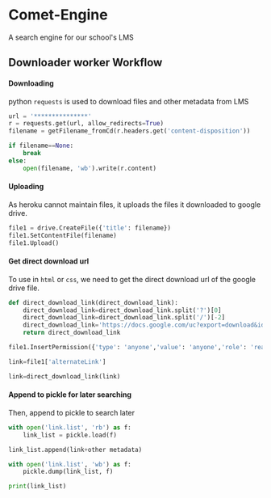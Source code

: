 # Comet-Engine
A search engine for our school's LMS  

## Downloader worker Workflow  

#### Downloading

python `requests` is used to download files and other metadata from LMS

```python
url = '***************'
r = requests.get(url, allow_redirects=True)
filename = getFilename_fromCd(r.headers.get('content-disposition'))

if filename==None:
    break
else:
    open(filename, 'wb').write(r.content)
```

#### Uploading

As heroku cannot maintain files, it uploads the files it downloaded to google drive.  

```python
file1 = drive.CreateFile({'title': filename})
file1.SetContentFile(filename)
file1.Upload()
```

#### Get direct download url  

To use in `html` or `css`, we need to get the direct download url of the google drive file.  

```python
def direct_download_link(direct_download_link):
    direct_download_link=direct_download_link.split('?')[0]
    direct_download_link=direct_download_link.split('/')[-2]
    direct_download_link='https://docs.google.com/uc?export=download&id='+direct_download_link
    return direct_download_link

file1.InsertPermission({'type': 'anyone','value': 'anyone','role': 'reader'})

link=file1['alternateLink']

link=direct_download_link(link)
```

#### Append to pickle for later searching  

Then, append to pickle to search later

```python
with open('link.list', 'rb') as f:
    link_list = pickle.load(f)

link_list.append(link+other metadata)

with open('link.list', 'wb') as f:
    pickle.dump(link_list, f)

print(link_list)
```

